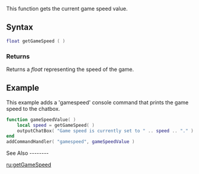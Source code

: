 This function gets the current game speed value.

Syntax
------

``` lua
float getGameSpeed ( )
```

### Returns

Returns a *float* representing the speed of the game.

Example
-------

<section name="Server and Client" class="both" show="true">
This example adds a 'gamespeed' console command that prints the game speed to the chatbox.

``` lua
function gameSpeedValue( )
    local speed = getGameSpeed( )
    outputChatBox( "Game speed is currently set to " .. speed .. "." )
end
addCommandHandler( "gamespeed", gameSpeedValue )
```

</section>
See Also
--------

[ru:getGameSpeed](/docs/ru:getGameSpeed.md "wikilink")
